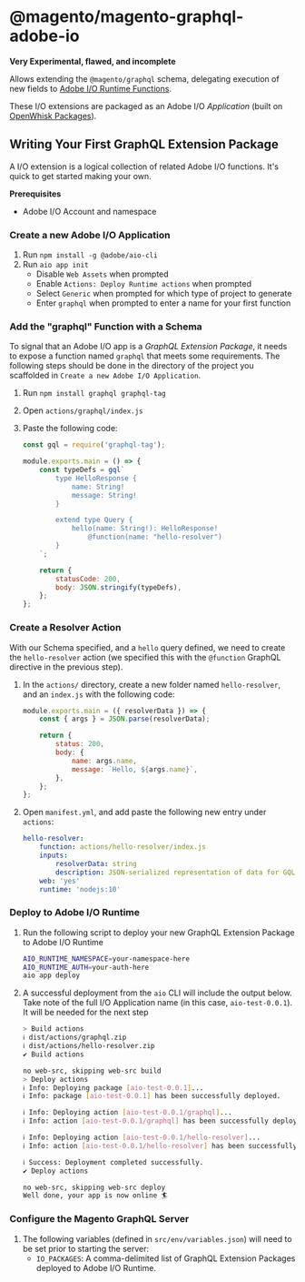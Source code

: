 # @magento/magento-graphql-adobe-io

**Very Experimental, flawed, and incomplete**

Allows extending the `@magento/graphql` schema, delegating execution of new fields to [Adobe I/O Runtime Functions](https://www.adobe.io/apis/experienceplatform/runtime.html).

These I/O extensions are packaged as an Adobe I/O _Application_ (built on [OpenWhisk Packages](https://github.com/apache/openwhisk/blob/e12c5de56aaf9e24a180f21f168204cf01125d1f/docs/packages.md)).

## Writing Your First GraphQL Extension Package

A I/O extension is a logical collection of related Adobe I/O functions. It's quick to get started making your own.

**Prerequisites**

-   Adobe I/O Account and namespace

### Create a new Adobe I/O Application

1. Run `npm install -g @adobe/aio-cli`
1. Run `aio app init`
    - Disable `Web Assets` when prompted
    - Enable `Actions: Deploy Runtime actions` when prompted
    - Select `Generic` when prompted for which type of project to generate
    - Enter `graphql` when prompted to enter a name for your first function

### Add the "graphql" Function with a Schema

To signal that an Adobe I/O app is a _GraphQL Extension Package_, it needs to expose a function named `graphql` that meets some requirements. The following steps should be done in the directory of the project you scaffolded in `Create a new Adobe I/O Application`.

1. Run `npm install graphql graphql-tag`
1. Open `actions/graphql/index.js`
1. Paste the following code:

    ```js
    const gql = require('graphql-tag');

    module.exports.main = () => {
        const typeDefs = gql`
            type HelloResponse {
                name: String!
                message: String!
            }

            extend type Query {
                hello(name: String!): HelloResponse!
                    @function(name: "hello-resolver")
            }
        `;

        return {
            statusCode: 200,
            body: JSON.stringify(typeDefs),
        };
    };
    ```

### Create a Resolver Action

With our Schema specified, and a `hello` query defined, we need to create the `hello-resolver` action (we specified this with the `@function` GraphQL directive in the previous step).

1. In the `actions/` directory, create a new folder named `hello-resolver`, and an `index.js` with the following code:

    ```js
    module.exports.main = ({ resolverData }) => {
        const { args } = JSON.parse(resolverData);

        return {
            status: 200,
            body: {
                name: args.name,
                message: `Hello, ${args.name}`,
            },
        };
    };
    ```

1. Open `manifest.yml`, and add paste the following new entry under `actions`:
    ```yaml
    hello-resolver:
        function: actions/hello-resolver/index.js
        inputs:
            resolverData: string
            description: JSON-serialized representation of data for GQL Resolver
        web: 'yes'
        runtime: 'nodejs:10'
    ```

### Deploy to Adobe I/O Runtime

1. Run the following script to deploy your new GraphQL Extension Package to Adobe I/O Runtime
    ```sh
    AIO_RUNTIME_NAMESPACE=your-namespace-here
    AIO_RUNTIME_AUTH=your-auth-here
    aio app deploy
    ```
1. A successful deployment from the `aio` CLI will include the output below. Take note of the full I/O Application name (in this case, `aio-test-0.0.1`). It will be needed for the next step

    ```sh
    > Build actions
    ℹ dist/actions/graphql.zip
    ℹ dist/actions/hello-resolver.zip
    ✔ Build actions

    no web-src, skipping web-src build
    > Deploy actions
    ℹ Info: Deploying package [aio-test-0.0.1]...
    ℹ Info: package [aio-test-0.0.1] has been successfully deployed.

    ℹ Info: Deploying action [aio-test-0.0.1/graphql]...
    ℹ Info: action [aio-test-0.0.1/graphql] has been successfully deployed.

    ℹ Info: Deploying action [aio-test-0.0.1/hello-resolver]...
    ℹ Info: action [aio-test-0.0.1/hello-resolver] has been successfully deployed.

    ℹ Success: Deployment completed successfully.
    ✔ Deploy actions

    no web-src, skipping web-src deploy
    Well done, your app is now online 🏄
    ```

### Configure the Magento GraphQL Server

1. The following variables (defined in `src/env/variables.json`) will need to be set prior to starting the server:
    - `IO_PACKAGES`: A comma-delimited list of GraphQL Extension Packages deployed to Adobe I/O Runtime.
